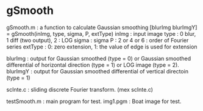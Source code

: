 # gSmooth

gSmooth.m  : a function to calculate Gaussian smoothing
   [blurImg blurImgY] = gSmooth(inImg, type, sigma, P, extType)
   inImg   : input image
   type    : 0 blur, 1 diff (two output), 2 : LOG
   sigma   : sigma
   P       : 2 or 4 or 6 : order of Fourier series
   extType :  0: zero extension,  1: the value of edge is used for extension

   blurImg  : output for Gaussian smoothed (type = 0)
                      or Gaussian smoothed differential of horizontal direction (type = 1)
	              or LOG image (type = 2).
   blurImgY : output for Gaussian smoothed differential of vertical directoin (type = 1)

scInte.c : sliding discrete Fourier transform. (mex scInte.c)

testSmooth.m : main program for test.
img1.pgm     : Boat image for test.
